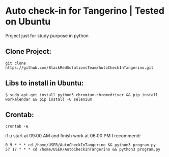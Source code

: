 # Auto check-in for Tangerino | Tested on Ubuntu
 Project just for study purpose in python


## Clone Project:

```
git clone https://github.com/BlackRedSolutionsTeam/AutoCheckInTangerino.git
```


## Libs to install in Ubuntu:

```
$ sudo apt-get install python3 chromium-chromedriver && pip install workalendar && pip install -U selenium
```

## Crontab: 

```
crontab -e
```

if u start at 09:00 AM
and finish work at 06:00 PM
I recommend: 
```
0 9 * * * cd /home/USER/AutoCheckInTangerino && python3 program.py
57 17 * * * cd /home/USER/AutoCheckInTangerino && python3 program.py
```
